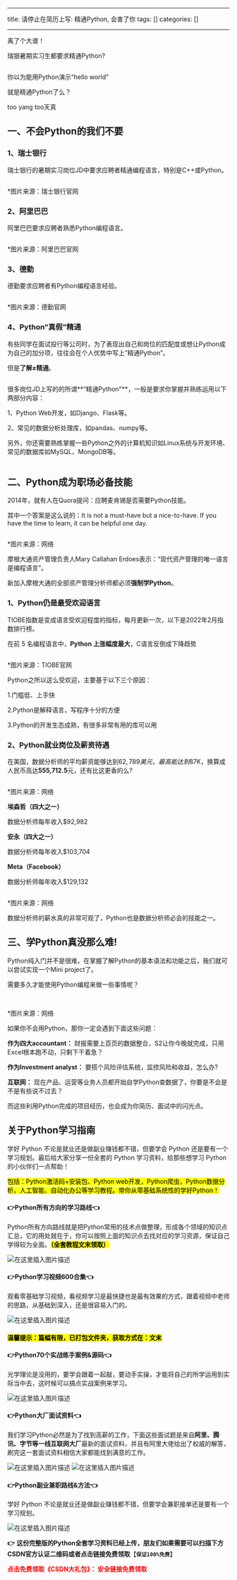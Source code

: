 
--- 
title:  请停止在简历上写: 精通Python, 会害了你 
tags: []
categories: [] 

---
离了个大谱！

瑞银暑期实习生都要求精通Python?

<img src="https://img-blog.csdnimg.cn/img_convert/fef407b2c2881a7a29b4b2023b7748cf.jpeg" alt="">

你以为能用Python演示“hello world"

就是精通Python了么？

too yang too天真

## **一**、**不会Python的我们不要**

### 1、**瑞士银行**

瑞士银行的暑期实习岗位JD中要求应聘者精通编程语言，特别是C++或Python。

<img src="https://img-blog.csdnimg.cn/img_convert/091ceb2595daa0c5a863c8d07691706c.png" alt="">

*图片来源：瑞士银行官网

### 2、**阿里巴巴**

阿里巴巴要求应聘者熟悉Python编程语言。

<img src="https://img-blog.csdnimg.cn/img_convert/ffa9faafc0070e9e7d79a63bec393bcb.png" alt="">

*图片来源：阿里巴巴官网

### 3、**德勤**

德勤要求应聘者有Python编程语言经验。

<img src="https://img-blog.csdnimg.cn/img_convert/e727d16068604c7f35790bef7b53ddd3.png" alt="">

*图片来源：德勤官网

### 4、**Python“真假”精通**

有些同学在面试投行等公司时，为了表现出自己和岗位的匹配度或想让Python成为自己的加分项，往往会在个人优势中写上”精通Python”。

但是**了解≠精通**。

<img src="https://img-blog.csdnimg.cn/img_convert/6dd3edaa369140b4f116927180591c77.jpeg" alt="">

很多岗位JD上写的的所谓**“精通Python"**，一般是要求你掌握并熟练运用以下两部分内容：

1、Python Web开发，如Django、Flask等。

2、常见的数据分析处理库，如pandas、numpy等。

另外，你还需要熟练掌握一些Python之外的计算机知识如Linux系统与开发环境、常见的数据库如MySQL、MongoDB等。

<img src="https://img-blog.csdnimg.cn/img_convert/8064014c739f5403e7515e11c15181c4.jpeg" alt="">

## **二**、**Python成为职场必备技能**

2014年，就有人在Quora提问：应聘麦肯锡是否需要Python技能。

其中一个答案是这么说的：It is not a must-have but a nice-to-have. If you have the time to learn, it can be helpful one day.

<img src="https://img-blog.csdnimg.cn/img_convert/aee52271590472f48654768611abb9d8.jpeg" alt="">

*图片来源：网络

摩根大通资产管理负责人Mary Callahan Erdoes表示：“现代资产管理的唯一语言是编程语言”。

新加入摩根大通的全部资产管理分析师都必须**强制学Python**。

### 1、**Python仍是最受欢迎语言**

TIOBE指数是变成语言受欢迎程度的指标，每月更新一次，以下是2022年2月指数排行榜。

在前 5 名编程语言中，**Python 上涨幅度最大**，C语言反倒成下降趋势

<img src="https://img-blog.csdnimg.cn/img_convert/fa893e33b81852a5aaa2da5bfe3ca931.png" alt="">

*图片来源：TIOBE官网

Python之所以这么受欢迎，主要基于以下三个原因：

1.门槛低、上手快

2.Python是解释语言，写程序十分的方便

3.Python的开发生态成熟，有很多非常有用的库可以用

### 2、**Python就业岗位及薪资待遇**

在美国，数据分析师的平均薪资能够达到$62,789美元，最高能达到$87K，换算成人民币高达**555,712.5**元，还有比这更香的么?

<img src="https://img-blog.csdnimg.cn/img_convert/d11fa24c61167f3ceb81f0897fc597df.png" alt="">

*图片来源：网络

**埃森哲（四大之一）**

数据分析师每年收入$92,982

**安永（四大之一）**

数据分析师每年收入$103,704

**Meta（Facebook）**

数据分析师每年收入$129,132

<img src="https://img-blog.csdnimg.cn/img_convert/065350a9d5d915acf17bc7c0f3c63c2a.jpeg" alt="">

*图片来源：网络

数据分析师的薪水真的非常可观了，Python也是数据分析师必会的技能之一。

## **三**、学Python真没那么难!

Python纯入门并不是很难，在掌握了解Python的基本语法和功能之后，我们就可以尝试实现一个Mini project了。

需要多久才能使用Python编程来做一些事情呢？

‍‍‍‍‍‍‍‍‍‍‍‍‍‍‍‍‍‍‍‍‍‍‍‍‍‍‍‍<img src="https://img-blog.csdnimg.cn/img_convert/86e88ce7a74b95c3c5bf07f43e11f194.jpeg" alt="">‍‍‍‍‍‍‍‍‍‍‍‍‍‍‍‍‍‍‍‍‍‍‍‍‍‍‍‍

*图片来源：网络

如果你不会用Python，那你一定会遇到下面这些问题：

**作为四大accountant：** 财报需要上百页的数据整合，S2让你今晚就完成，只用Excel根本跑不动，只剩下干着急？

**作为Investment analyst：** 要搭个风险评估系统，监控风险和收益，怎么办?

**互联网：** 现在产品、运营等业务人员都开始自学Python查数据了，你要是不会是不是有些说不过去？

而这些利用Python完成的项目经历，也会成为你简历、面试中的闪光点。

## 关于Python学习指南

学好 Python 不论是就业还是做副业赚钱都不错，但要学会 Python 还是要有一个学习规划。最后给大家分享一份全套的 Python 学习资料，给那些想学习 Python 的小伙伴们一点帮助！

<mark>包括：Python激活码+安装包、Python web开发，Python爬虫，Python数据分析，人工智能、自动化办公等学习教程。带你从零基础系统性的学好Python！</mark>

#### 👉Python所有方向的学习路线👈

Python所有方向路线就是把Python常用的技术点做整理，形成各个领域的知识点汇总，它的用处就在于，你可以按照上面的知识点去找对应的学习资源，保证自己学得较为全面。<mark>**（全套教程文末领取）**</mark>

<img src="https://img-blog.csdnimg.cn/3c4ee87941694f3789398db3d52a2637.png#pic_center" alt="在这里插入图片描述">

#### 👉Python学习视频600合集👈

观看零基础学习视频，看视频学习是最快捷也是最有效果的方式，跟着视频中老师的思路，从基础到深入，还是很容易入门的。

<img src="https://img-blog.csdnimg.cn/64c89bf6293d4699bf7ee8f34b9e69fd.png#pic_center" alt="在这里插入图片描述">

#### <mark>温馨提示：篇幅有限，已打包文件夹，获取方式在：文末</mark>

#### 👉Python70个实战练手案例&amp;源码👈

光学理论是没用的，要学会跟着一起敲，要动手实操，才能将自己的所学运用到实际当中去，这时候可以搞点实战案例来学习。

<img src="https://img-blog.csdnimg.cn/2017b67544f94e8898db755e2703224a.png#pic_center" alt="在这里插入图片描述">

#### 👉Python大厂面试资料👈

我们学习Python必然是为了找到高薪的工作，下面这些面试题是来自**阿里、腾讯、字节等一线互联网大厂**最新的面试资料，并且有阿里大佬给出了权威的解答，刷完这一套面试资料相信大家都能找到满意的工作。

<img src="https://img-blog.csdnimg.cn/3055c54d3224495987c589f150324d73.png#pic_center" alt="在这里插入图片描述">

<img src="https://img-blog.csdnimg.cn/b0751719fe914aec8c8d09f62f772e44.png#pic_center" alt="在这里插入图片描述">

#### 👉Python副业兼职路线&amp;方法👈

学好 Python 不论是就业还是做副业赚钱都不错，但要学会兼职接单还是要有一个学习规划。

<img src="https://img-blog.csdnimg.cn/01bcd7cbfd6d43fb85ef410766735154.png#pic_center" alt="在这里插入图片描述">

**👉** **这份完整版的Python全套学习资料已经上传，朋友们如果需要可以扫描下方CSDN官方认证二维码或者点击链接免费领取**【**`保证100%免费`**】

<font color="red">**点击免费领取《CSDN大礼包》： 安全链接免费领取**</font>
